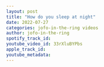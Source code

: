 ```yaml
---
layout: post
title: "How do you sleep at night"
date: 2022-07-27
categories: jofo-in-the-ring videos
author: jofo-in-the-ring
spotify_track_id: 
youtube_video_id: 33rXluBYPbs
apple_track_id: 
youtube_metadata: 
---
```

